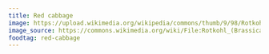 ```yaml
---
title: Red cabbage
image: https://upload.wikimedia.org/wikipedia/commons/thumb/9/98/Rotkohl_%28Brassica_oleracea_convar%29.JPG/1024px-Rotkohl_%28Brassica_oleracea_convar%29.JPG
image_source: https://commons.wikimedia.org/wiki/File:Rotkohl_(Brassica_oleracea_convar).JPG
foodtag: red-cabbage
---
```

